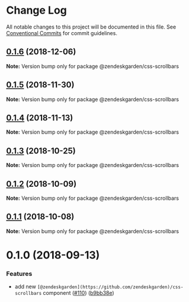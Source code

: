 # Change Log

All notable changes to this project will be documented in this file.
See [Conventional Commits](https://conventionalcommits.org) for commit guidelines.

## [0.1.6](https://github.com/zendeskgarden/css-components/compare/@zendeskgarden/css-scrollbars@0.1.5...@zendeskgarden/css-scrollbars@0.1.6) (2018-12-06)

**Note:** Version bump only for package @zendeskgarden/css-scrollbars





## [0.1.5](https://github.com/zendeskgarden/css-components/compare/@zendeskgarden/css-scrollbars@0.1.4...@zendeskgarden/css-scrollbars@0.1.5) (2018-11-30)

**Note:** Version bump only for package @zendeskgarden/css-scrollbars





## [0.1.4](https://github.com/zendeskgarden/css-components/compare/@zendeskgarden/css-scrollbars@0.1.3...@zendeskgarden/css-scrollbars@0.1.4) (2018-11-13)

**Note:** Version bump only for package @zendeskgarden/css-scrollbars





## [0.1.3](https://github.com/zendeskgarden/css-components/compare/@zendeskgarden/css-scrollbars@0.1.2...@zendeskgarden/css-scrollbars@0.1.3) (2018-10-25)

**Note:** Version bump only for package @zendeskgarden/css-scrollbars





## [0.1.2](https://github.com/zendeskgarden/css-components/compare/@zendeskgarden/css-scrollbars@0.1.1...@zendeskgarden/css-scrollbars@0.1.2) (2018-10-09)

**Note:** Version bump only for package @zendeskgarden/css-scrollbars





## [0.1.1](https://github.com/zendeskgarden/css-components/compare/@zendeskgarden/css-scrollbars@0.1.0...@zendeskgarden/css-scrollbars@0.1.1) (2018-10-08)

**Note:** Version bump only for package @zendeskgarden/css-scrollbars





<a name="0.1.0"></a>
# 0.1.0 (2018-09-13)


### Features

* add new `[@zendeskgarden](https://github.com/zendeskgarden)/css-scrollbars` component ([#110](https://github.com/zendeskgarden/css-components/issues/110)) ([b9bb38e](https://github.com/zendeskgarden/css-components/commit/b9bb38e))
